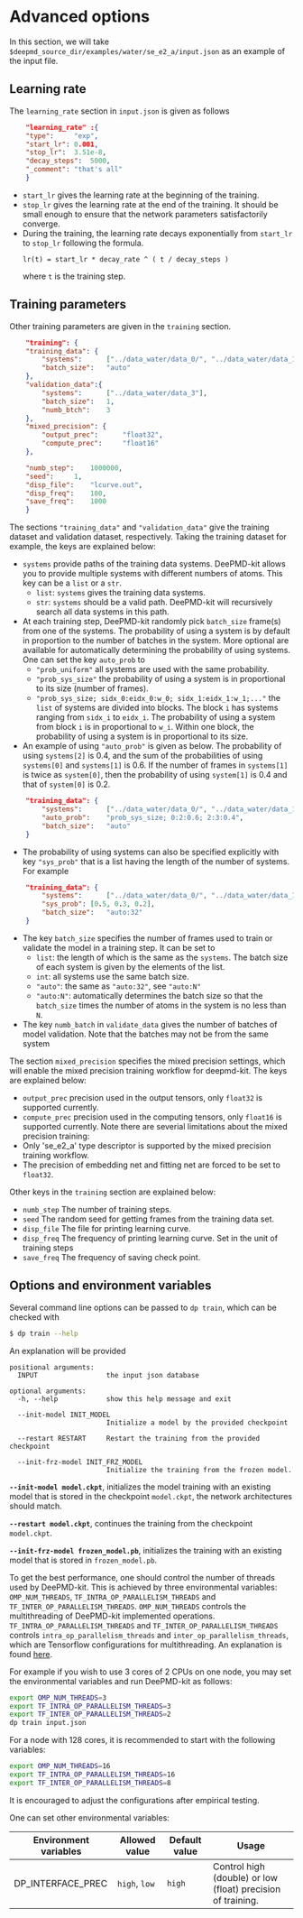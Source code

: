 # Advanced options

In this section, we will take `$deepmd_source_dir/examples/water/se_e2_a/input.json` as an example of the input file.

## Learning rate

The `learning_rate` section in `input.json` is given as follows
```json
    "learning_rate" :{
	"type":		"exp",
	"start_lr":	0.001,
	"stop_lr":	3.51e-8,
	"decay_steps":	5000,
	"_comment":	"that's all"
    }
```
* `start_lr` gives the learning rate at the beginning of the training.
* `stop_lr` gives the learning rate at the end of the training. It should be small enough to ensure that the network parameters satisfactorily converge. 
* During the training, the learning rate decays exponentially from `start_lr` to `stop_lr` following the formula.
    ```
    lr(t) = start_lr * decay_rate ^ ( t / decay_steps )
    ```
    where `t` is the training step.

## Training parameters

Other training parameters are given in the `training` section.
```json
    "training": {
 	"training_data": {
	    "systems":		["../data_water/data_0/", "../data_water/data_1/", "../data_water/data_2/"],
	    "batch_size":	"auto"
	},
	"validation_data":{
	    "systems":		["../data_water/data_3"],
	    "batch_size":	1,
	    "numb_btch":	3
	},
	"mixed_precision": {
	    "output_prec":      "float32",
	    "compute_prec":     "float16"
	},

	"numb_step":	1000000,
	"seed":		1,
	"disp_file":	"lcurve.out",
	"disp_freq":	100,
	"save_freq":	1000
    }
```
The sections `"training_data"` and `"validation_data"` give the training dataset and validation dataset, respectively. Taking the training dataset for example, the keys are explained below:
* `systems` provide paths of the training data systems. DeePMD-kit allows you to provide multiple systems with different numbers of atoms. This key can be a `list` or a `str`.
    * `list`: `systems` gives the training data systems.
    * `str`: `systems` should be a valid path. DeePMD-kit will recursively search all data systems in this path.
* At each training step, DeePMD-kit randomly pick `batch_size` frame(s) from one of the systems. The probability of using a system is by default in proportion to the number of batches in the system. More optional are available for automatically determining the probability of using systems. One can set the key `auto_prob` to
    * `"prob_uniform"` all systems are used with the same probability.
    * `"prob_sys_size"` the probability of using a system is in proportional to its size (number of frames).
    * `"prob_sys_size; sidx_0:eidx_0:w_0; sidx_1:eidx_1:w_1;..."` the `list` of systems are divided into blocks. The block `i` has systems ranging from `sidx_i` to `eidx_i`. The probability of using a system from block `i` is in proportional to `w_i`. Within one block, the probability of using a system is in proportional to its size.
* An example of using `"auto_prob"` is given as below. The probability of using `systems[2]` is 0.4, and the sum of the probabilities of using `systems[0]` and `systems[1]` is 0.6. If the number of frames in `systems[1]` is twice as `system[0]`, then the probability of using `system[1]` is 0.4 and that of `system[0]` is 0.2.
```json
 	"training_data": {
	    "systems":		["../data_water/data_0/", "../data_water/data_1/", "../data_water/data_2/"],
	    "auto_prob":	"prob_sys_size; 0:2:0.6; 2:3:0.4",
	    "batch_size":	"auto"
	}
```
* The probability of using systems can also be specified explicitly with key `"sys_prob"` that is a list having the length of the number of systems. For example
```json
 	"training_data": {
	    "systems":		["../data_water/data_0/", "../data_water/data_1/", "../data_water/data_2/"],
	    "sys_prob":	[0.5, 0.3, 0.2],
	    "batch_size":	"auto:32"
	}
```
* The key `batch_size` specifies the number of frames used to train or validate the model in a training step. It can be set to
    * `list`: the length of which is the same as the `systems`. The batch size of each system is given by the elements of the list.
    * `int`: all systems use the same batch size.
    * `"auto"`: the same as `"auto:32"`, see `"auto:N"`
    * `"auto:N"`: automatically determines the batch size so that the `batch_size` times the number of atoms in the system is no less than `N`.
* The key `numb_batch` in `validate_data` gives the number of batches of model validation. Note that the batches may not be from the same system

The section `mixed_precision` specifies the mixed precision settings, which will enable the mixed precision training workflow for deepmd-kit. The keys are explained below:
* `output_prec`  precision used in the output tensors, only `float32` is supported currently.
* `compute_prec` precision used in the computing tensors, only `float16` is supported currently.
Note there are severial limitations about the mixed precision training:
* Only 'se_e2_a' type descriptor is supported by the mixed precision training workflow.
* The precision of embedding net and fitting net are forced to be set to `float32`.

Other keys in the `training` section are explained below:
* `numb_step` The number of training steps.
* `seed` The random seed for getting frames from the training data set.
* `disp_file` The file for printing learning curve.
* `disp_freq` The frequency of printing learning curve. Set in the unit of training steps
* `save_freq` The frequency of saving check point.

## Options and environment variables

Several command line options can be passed to `dp train`, which can be checked with
```bash
$ dp train --help
```
An explanation will be provided
```
positional arguments:
  INPUT                 the input json database

optional arguments:
  -h, --help            show this help message and exit
 
  --init-model INIT_MODEL
                        Initialize a model by the provided checkpoint

  --restart RESTART     Restart the training from the provided checkpoint
 
  --init-frz-model INIT_FRZ_MODEL
                        Initialize the training from the frozen model.
```

**`--init-model model.ckpt`**, initializes the model training with an existing model that is stored in the checkpoint `model.ckpt`, the network architectures should match.

**`--restart model.ckpt`**, continues the training from the checkpoint `model.ckpt`.

**`--init-frz-model frozen_model.pb`**, initializes the training with an existing model that is stored in `frozen_model.pb`.

To get the best performance, one should control the number of threads used by DeePMD-kit. This is achieved by three environmental variables: `OMP_NUM_THREADS`, `TF_INTRA_OP_PARALLELISM_THREADS` and `TF_INTER_OP_PARALLELISM_THREADS`. `OMP_NUM_THREADS` controls the multithreading of DeePMD-kit implemented operations. `TF_INTRA_OP_PARALLELISM_THREADS` and `TF_INTER_OP_PARALLELISM_THREADS` controls `intra_op_parallelism_threads` and `inter_op_parallelism_threads`, which are  Tensorflow configurations for multithreading. An explanation is found [here](https://www.intel.com/content/www/us/en/developer/articles/technical/maximize-tensorflow-performance-on-cpu-considerations-and-recommendations-for-inference.html).

For example if you wish to use 3 cores of 2 CPUs on one node, you may set the environmental variables and run DeePMD-kit as follows:
```bash
export OMP_NUM_THREADS=3
export TF_INTRA_OP_PARALLELISM_THREADS=3
export TF_INTER_OP_PARALLELISM_THREADS=2
dp train input.json
```

For a node with 128 cores, it is recommended to start with the following variables:

```bash
export OMP_NUM_THREADS=16
export TF_INTRA_OP_PARALLELISM_THREADS=16
export TF_INTER_OP_PARALLELISM_THREADS=8
```

It is encouraged to adjust the configurations after empirical testing.

One can set other environmental variables:

| Environment variables | Allowed value          | Default value | Usage                      |
| --------------------- | ---------------------- | ------------- | -------------------------- |
| DP_INTERFACE_PREC     | `high`, `low`          | `high`        | Control high (double) or low (float) precision of training. |
